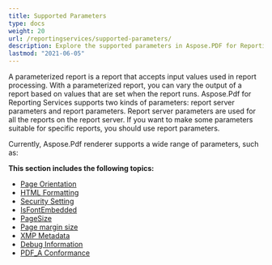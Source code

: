 ```yaml
---
title: Supported Parameters
type: docs
weight: 20
url: /reportingservices/supported-parameters/
description: Explore the supported parameters in Aspose.PDF for Reporting Services to control and customize your PDF rendering with ease.
lastmod: "2021-06-05"
---
```


A parameterized report is a report that accepts input values used in report processing. With a parameterized report, you can vary the output of a report based on values that are set when the report runs. Aspose.Pdf for Reporting Services supports two kinds of parameters: report server parameters and report parameters. Report server parameters are used for all the reports on the report server. If you want to make some parameters suitable for specific reports, you should use report parameters.

Currently, Aspose.Pdf renderer supports a wide range of parameters, such as:

**This section includes the following topics:**

- [Page Orientation](/pdf/reportingservices/page-orientation/)
- [HTML Formatting](/pdf/reportingservices/html-formatting/)
- [Security Setting](/pdf/reportingservices/security-setting/)
- [IsFontEmbedded](/pdf/reportingservices/isfontembedded/)
- [PageSize](/pdf/reportingservices/pagesize/)
- [Page margin size](/pdf/reportingservices/page-margin-size/)
- [XMP Metadata](/pdf/reportingservices/xmp-metadata/)
- [Debug Information](/pdf/reportingservices/debug-information/)
- [PDF_A Conformance](/pdf/reportingservices/pdf_a-conformance/)


